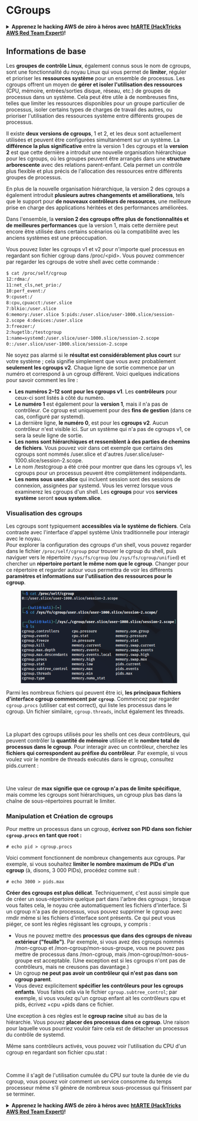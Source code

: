 # CGroups

<details>

<summary><strong>Apprenez le hacking AWS de zéro à héros avec</strong> <a href="https://training.hacktricks.xyz/courses/arte"><strong>htARTE (HackTricks AWS Red Team Expert)</strong></a><strong>!</strong></summary>

Autres moyens de soutenir HackTricks :

* Si vous souhaitez voir votre **entreprise annoncée dans HackTricks** ou **télécharger HackTricks en PDF**, consultez les [**PLANS D'ABONNEMENT**](https://github.com/sponsors/carlospolop)!
* Obtenez le [**merchandising officiel PEASS & HackTricks**](https://peass.creator-spring.com)
* Découvrez [**La Famille PEASS**](https://opensea.io/collection/the-peass-family), notre collection d'[**NFTs**](https://opensea.io/collection/the-peass-family) exclusifs
* **Rejoignez le** 💬 [**groupe Discord**](https://discord.gg/hRep4RUj7f) ou le [**groupe Telegram**](https://t.me/peass) ou **suivez** moi sur **Twitter** 🐦 [**@carlospolopm**](https://twitter.com/carlospolopm)**.**
* **Partagez vos astuces de hacking en soumettant des PR aux dépôts github** [**HackTricks**](https://github.com/carlospolop/hacktricks) et [**HackTricks Cloud**](https://github.com/carlospolop/hacktricks-cloud).

</details>

## Informations de base

Les **groupes de contrôle Linux**, également connus sous le nom de cgroups, sont une fonctionnalité du noyau Linux qui vous permet de **limiter**, réguler et prioriser les **ressources système** pour un ensemble de processus. Les cgroups offrent un moyen de **gérer et isoler l'utilisation des ressources** (CPU, mémoire, entrées/sorties disque, réseau, etc.) de groupes de processus dans un système. Cela peut être utile à de nombreuses fins, telles que limiter les ressources disponibles pour un groupe particulier de processus, isoler certains types de charges de travail des autres, ou prioriser l'utilisation des ressources système entre différents groupes de processus.

Il existe **deux versions de cgroups**, 1 et 2, et les deux sont actuellement utilisées et peuvent être configurées simultanément sur un système. La **différence la plus significative** entre la version 1 des cgroups et la **version 2** est que cette dernière a introduit une nouvelle organisation hiérarchique pour les cgroups, où les groupes peuvent être arrangés dans une **structure arborescente** avec des relations parent-enfant. Cela permet un contrôle plus flexible et plus précis de l'allocation des ressources entre différents groupes de processus.

En plus de la nouvelle organisation hiérarchique, la version 2 des cgroups a également introduit **plusieurs autres changements et améliorations**, tels que le support pour **de nouveaux contrôleurs de ressources**, une meilleure prise en charge des applications héritées et des performances améliorées.

Dans l'ensemble, la **version 2 des cgroups offre plus de fonctionnalités et de meilleures performances** que la version 1, mais cette dernière peut encore être utilisée dans certains scénarios où la compatibilité avec les anciens systèmes est une préoccupation.

Vous pouvez lister les cgroups v1 et v2 pour n'importe quel processus en regardant son fichier cgroup dans /proc/\<pid>. Vous pouvez commencer par regarder les cgroups de votre shell avec cette commande :
```shell-session
$ cat /proc/self/cgroup
12:rdma:/
11:net_cls,net_prio:/
10:perf_event:/
9:cpuset:/
8:cpu,cpuacct:/user.slice
7:blkio:/user.slice
6:memory:/user.slice 5:pids:/user.slice/user-1000.slice/session-2.scope 4:devices:/user.slice
3:freezer:/
2:hugetlb:/testcgroup
1:name=systemd:/user.slice/user-1000.slice/session-2.scope
0::/user.slice/user-1000.slice/session-2.scope
```
Ne soyez pas alarmé si le **résultat est considérablement plus court** sur votre système ; cela signifie simplement que vous avez probablement **seulement les cgroups v2**. Chaque ligne de sortie commence par un numéro et correspond à un cgroup différent. Voici quelques indications pour savoir comment les lire :

* **Les numéros 2–12 sont pour les cgroups v1**. Les **contrôleurs** pour ceux-ci sont listés à côté du numéro.
* **Le numéro 1** est également pour la **version 1**, mais il n'a pas de contrôleur. Ce cgroup est uniquement pour des **fins de gestion** (dans ce cas, configuré par systemd).
* La dernière ligne, **le numéro 0**, est pour les **cgroups v2**. Aucun contrôleur n'est visible ici. Sur un système qui n'a pas de cgroups v1, ce sera la seule ligne de sortie.
* **Les noms sont hiérarchiques et ressemblent à des parties de chemins de fichiers**. Vous pouvez voir dans cet exemple que certains des cgroups sont nommés /user.slice et d'autres /user.slice/user-1000.slice/session-2.scope.
* Le nom /testcgroup a été créé pour montrer que dans les cgroups v1, les cgroups pour un processus peuvent être complètement indépendants.
* **Les noms sous user.slice** qui incluent session sont des sessions de connexion, assignées par systemd. Vous les verrez lorsque vous examinerez les cgroups d'un shell. Les **cgroups** pour vos **services système** seront **sous system.slice**.

### Visualisation des cgroups

Les cgroups sont typiquement **accessibles via le système de fichiers**. Cela contraste avec l'interface d'appel système Unix traditionnelle pour interagir avec le noyau.\
Pour explorer la configuration des cgroups d'un shell, vous pouvez regarder dans le fichier `/proc/self/cgroup` pour trouver le cgroup du shell, puis naviguer vers le répertoire `/sys/fs/cgroup` (ou `/sys/fs/cgroup/unified`) et chercher un **répertoire portant le même nom que le cgroup**. Changer pour ce répertoire et regarder autour vous permettra de voir les différents **paramètres et informations sur l'utilisation des ressources pour le cgroup**.

<figure><img src="../../../.gitbook/assets/image (10) (2) (2).png" alt=""><figcaption></figcaption></figure>

Parmi les nombreux fichiers qui peuvent être ici, **les principaux fichiers d'interface cgroup commencent par `cgroup`**. Commencez par regarder `cgroup.procs` (utiliser cat est correct), qui liste les processus dans le cgroup. Un fichier similaire, `cgroup.threads`, inclut également les threads.

<figure><img src="../../../.gitbook/assets/image (1) (1) (5).png" alt=""><figcaption></figcaption></figure>

La plupart des cgroups utilisés pour les shells ont ces deux contrôleurs, qui peuvent contrôler la **quantité de mémoire** utilisée et le **nombre total de processus dans le cgroup**. Pour interagir avec un contrôleur, cherchez les **fichiers qui correspondent au préfixe du contrôleur**. Par exemple, si vous voulez voir le nombre de threads exécutés dans le cgroup, consultez pids.current :

<figure><img src="../../../.gitbook/assets/image (3) (5).png" alt=""><figcaption></figcaption></figure>

Une valeur de **max signifie que ce cgroup n'a pas de limite spécifique**, mais comme les cgroups sont hiérarchiques, un cgroup plus bas dans la chaîne de sous-répertoires pourrait le limiter.

### Manipulation et Création de cgroups

Pour mettre un processus dans un cgroup, **écrivez son PID dans son fichier `cgroup.procs` en tant que root :**
```shell-session
# echo pid > cgroup.procs
```
Voici comment fonctionnent de nombreux changements aux cgroups. Par exemple, si vous souhaitez **limiter le nombre maximum de PIDs d'un cgroup** (à, disons, 3 000 PIDs), procédez comme suit :
```shell-session
# echo 3000 > pids.max
```
**Créer des cgroups est plus délicat**. Techniquement, c'est aussi simple que de créer un sous-répertoire quelque part dans l'arbre des cgroups ; lorsque vous faites cela, le noyau crée automatiquement les fichiers d'interface. Si un cgroup n'a pas de processus, vous pouvez supprimer le cgroup avec rmdir même si les fichiers d'interface sont présents. Ce qui peut vous piéger, ce sont les règles régissant les cgroups, y compris :

* Vous ne pouvez mettre des **processus que dans des cgroups de niveau extérieur ("feuille")**. Par exemple, si vous avez des cgroups nommés /mon-cgroup et /mon-cgroup/mon-sous-groupe, vous ne pouvez pas mettre de processus dans /mon-cgroup, mais /mon-cgroup/mon-sous-groupe est acceptable. (Une exception est si les cgroups n'ont pas de contrôleurs, mais ne creusons pas davantage.)
* Un cgroup **ne peut pas avoir un contrôleur qui n'est pas dans son cgroup parent**.
* Vous devez explicitement **spécifier les contrôleurs pour les cgroups enfants**. Vous faites cela via le fichier `cgroup.subtree_control`; par exemple, si vous voulez qu'un cgroup enfant ait les contrôleurs cpu et pids, écrivez +cpu +pids dans ce fichier.

Une exception à ces règles est le **cgroup racine** situé au bas de la hiérarchie. Vous pouvez **placer des processus dans ce cgroup**. Une raison pour laquelle vous pourriez vouloir faire cela est de détacher un processus du contrôle de systemd.

Même sans contrôleurs activés, vous pouvez voir l'utilisation du CPU d'un cgroup en regardant son fichier cpu.stat :

<figure><img src="../../../.gitbook/assets/image (2) (6) (3).png" alt=""><figcaption></figcaption></figure>

Comme il s'agit de l'utilisation cumulée du CPU sur toute la durée de vie du cgroup, vous pouvez voir comment un service consomme du temps processeur même s'il génère de nombreux sous-processus qui finissent par se terminer.

<details>

<summary><strong>Apprenez le hacking AWS de zéro à héros avec</strong> <a href="https://training.hacktricks.xyz/courses/arte"><strong>htARTE (HackTricks AWS Red Team Expert)</strong></a><strong>!</strong></summary>

Autres moyens de soutenir HackTricks :

* Si vous voulez voir votre **entreprise annoncée dans HackTricks** ou **télécharger HackTricks en PDF**, consultez les [**PLANS D'ABONNEMENT**](https://github.com/sponsors/carlospolop)!
* Obtenez le [**merchandising officiel PEASS & HackTricks**](https://peass.creator-spring.com)
* Découvrez [**La Famille PEASS**](https://opensea.io/collection/the-peass-family), notre collection d'[**NFTs**](https://opensea.io/collection/the-peass-family) exclusifs
* **Rejoignez le** 💬 [**groupe Discord**](https://discord.gg/hRep4RUj7f) ou le [**groupe telegram**](https://t.me/peass) ou **suivez** moi sur **Twitter** 🐦 [**@carlospolopm**](https://twitter.com/carlospolopm)**.**
* **Partagez vos astuces de hacking en soumettant des PR aux repos github** [**HackTricks**](https://github.com/carlospolop/hacktricks) et [**HackTricks Cloud**](https://github.com/carlospolop/hacktricks-cloud).

</details>
